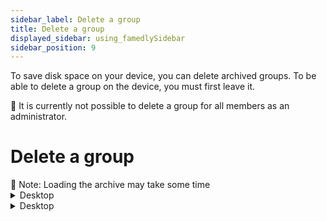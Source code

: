 ```yaml
---
sidebar_label: Delete a group
title: Delete a group
displayed_sidebar: using_famedlySidebar
sidebar_position: 9
---
```


To save disk space on your device, you can delete archived groups. To be able to delete a group on the device, you must first leave it.

<aside>
🚧 It is currently not possible to delete a group for all members as an administrator.

</aside>

# Delete a group

<aside>
🚧 Note: Loading the archive may take some time

</aside>

<details>
<summary>Desktop</summary>

1. Click on your **profile picture or name initials** to the right of the filter field to open the settings.
2. Click on **Archive**.
3. Click ☑ in the top right corner of the screen.
4. Select one or more groups you want to delete.
5. Click 🗑.
6. Click **Yes.**

</details>

    
<details>
<summary>Desktop</summary>

1. Tap **Profile Picture or Name Initials** at the top right of the screen to open the settings.
2. Tap **Archive**.
3. Tap **Empty archive**.
4. Tap **Delete** to remove all Private Messages & groups.

</details>
